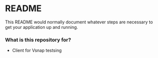 # README #

This README would normally document whatever steps are necessary to get your application up and running.

### What is this repository for? ###

* Client for Vsnap testsing 
